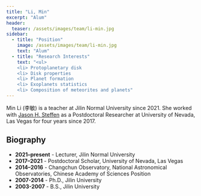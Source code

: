 ```yaml
---
title: "Li, Min"
excerpt: "Alum"
header:
  teaser: /assets/images/team/li-min.jpg
sidebar:
  - title: "Position"
    image: /assets/images/team/li-min.jpg
    text: "Alum"
  - title: "Research Interests"
    text: "<ul>
    <li> Protoplanetary disk
    <li> Disk properties
    <li> Planet formation
    <li> Exoplanets statistics
    <li> Composition of meteorites and planets"
---
```


Min Li (李敏) is a teacher at Jilin Normal University since 2021. She worked with [Jason H. Steffen](/team/steffen-jason) as a Postdoctoral Researcher at University of Nevada, Las Vegas for four years since 2017.

      
## Biography
- __2021–present__ - Lecturer, Jilin Normal University
- __2017–2021__ - Postdoctoral Scholar, University of Nevada, Las Vegas
- __2014–2016__ - Changchun Observatory, National Astronomical Observatories, Chinese Academy of Sciences Position
- __2007-2014__ - Ph.D., Jilin University
- __2003-2007__ - B.S., Jilin University
      
